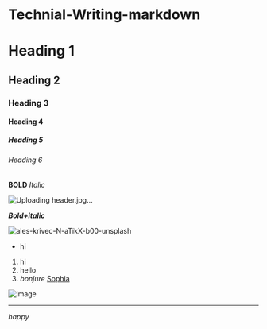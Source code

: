 # Technial-Writing-markdown
# Heading 1
## Heading 2
### Heading 3
#### Heading 4
##### Heading 5
###### Heading 6
**BOLD**
*Italic*

![Uploading header.jpg…]()

***Bold+italic***

![ales-krivec-N-aTikX-b00-unsplash](https://github.com/user-attachments/assets/ac0b8a61-df65-460a-96a6-409fc82e6be0)

- hi
1. hi
2. hello
3. *bonjure*
[Sophia](https://www.sophiacollegemumbai.com/)

![image](https://images.unsplash.com/photo-1735014637071-bc09221e6c87?w=600&auto=format&fit=crop&q=60&ixlib=rb-4.0.3&ixid=M3wxMjA3fDB8MHxmZWF0dXJlZC1waG90b3MtZmVlZHwyfHx8ZW58MHx8fHx8)


- - - 
*happy*
